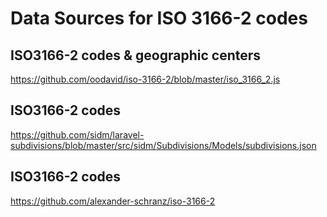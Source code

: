 # Data Sources for ISO 3166-2 codes

## ISO3166-2 codes & geographic centers
https://github.com/oodavid/iso-3166-2/blob/master/iso_3166_2.js

## ISO3166-2 codes
https://github.com/sidm/laravel-subdivisions/blob/master/src/sidm/Subdivisions/Models/subdivisions.json

## ISO3166-2 codes
https://github.com/alexander-schranz/iso-3166-2